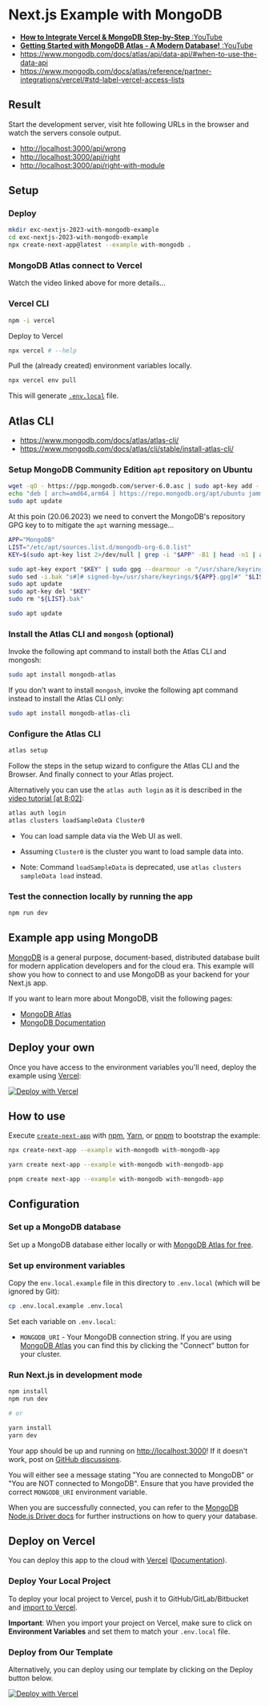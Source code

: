 # Next.js Example with MongoDB

- [**How to Integrate Vercel & MongoDB Step-by-Step** :YouTube](https://www.youtube.com/watch?v=JIlYroSsInU)
- [**Getting Started with MongoDB Atlas - A Modern Database!** :YouTube](https://youtu.be/bBA9rUdqmgY)
- <https://www.mongodb.com/docs/atlas/api/data-api/#when-to-use-the-data-api>
- <https://www.mongodb.com/docs/atlas/reference/partner-integrations/vercel/#std-label-vercel-access-lists>

## Result

Start the development server, visit hte following URLs in the browser and watch the servers console output.

- <http://localhost:3000/api/wrong>
- <http://localhost:3000/api/right>
- <http://localhost:3000/api/right-with-module>

## Setup

### Deploy

```bash
mkdir exc-nextjs-2023-with-mongodb-example
cd exc-nextjs-2023-with-mongodb-example
npx create-next-app@latest --example with-mongodb .
```

### MongoDB Atlas connect to Vercel

Watch the video linked above for more details...

### Vercel CLI

```bash
npm -i vercel
```

Deploy to Vercel

```bash
npx vercel # --help
```

Pull the (already created) environment variables locally.

```bash
npx vercel env pull
```

This will generate [`.env.local`](./.env.local.example) file.

## Atlas CLI

- <https://www.mongodb.com/docs/atlas/atlas-cli/>
- <https://www.mongodb.com/docs/atlas/cli/stable/install-atlas-cli/>

### Setup **MongoDB Community Edition** `apt` repository on Ubuntu

```bash
wget -qO - https://pgp.mongodb.com/server-6.0.asc | sudo apt-key add -
echo "deb [ arch=amd64,arm64 ] https://repo.mongodb.org/apt/ubuntu jammy/mongodb-org/6.0 multiverse" | sudo tee /etc/apt/sources.list.d/mongodb-org-6.0.list
sudo apt update
```

At this poin (20.06.2023) we need to convert the MongoDB's repository GPG key to to mitigate the `apt` warning message...

```bash
APP="MongoDB"
LIST="/etc/apt/sources.list.d/mongodb-org-6.0.list"
KEY=$(sudo apt-key list 2>/dev/null | grep -i "$APP" -B1 | head -n1 | awk '{print $(NF-1)$NF}')

sudo apt-key export "$KEY" | sudo gpg --dearmour -o "/usr/share/keyrings/${APP}.gpg"
sudo sed -i.bak "s#]# signed-by=/usr/share/keyrings/${APP}.gpg]#" "$LIST"
sudo apt update
sudo apt-key del "$KEY" 
sudo rm "${LIST}.bak"
```

```bash
sudo apt update
```

### Install the Atlas CLI and `mongosh` (optional)

Invoke the following apt command to install both the Atlas CLI and mongosh:

```bash
sudo apt install mongodb-atlas
```

If you don't want to install `mongosh`, invoke the following apt command instead to install the Atlas CLI only:

```bash
sudo apt install mongodb-atlas-cli
```

### Configure the Atlas CLI

```bash
atlas setup
```

Follow the steps in the setup wizard to configure the Atlas CLI and the Browser. And finally connect to your Atlas project.

Alternatively you can use the `atlas auth login` as it is described in the [video tutorial [at 8:02]](https://youtu.be/JIlYroSsInU?t=482):

```bash
atlas auth login
atlas clusters loadSampleData Cluster0
```

- You can load sample data via the Web UI as well.

- Assuming `Cluster0` is the cluster you want to load sample data into.

- Note: Command `loadSampleData` is deprecated, use `atlas clusters sampleData load` instead.

### Test the connection locally by running the app

```bash
npm run dev
```

## Example app using MongoDB

[MongoDB](https://www.mongodb.com/) is a general purpose, document-based, distributed database built for modern application developers and for the cloud era. This example will show you how to connect to and use MongoDB as your backend for your Next.js app.

If you want to learn more about MongoDB, visit the following pages:

- [MongoDB Atlas](https://mongodb.com/atlas)
- [MongoDB Documentation](https://docs.mongodb.com/)

## Deploy your own

Once you have access to the environment variables you'll need, deploy the example using [Vercel](https://vercel.com?utm_source=github&utm_medium=readme&utm_campaign=next-example):

[![Deploy with Vercel](https://vercel.com/button)](https://vercel.com/new/clone?project-name=with-mongodb&repository-name=with-mongodb&repository-url=https%3A%2F%2Fgithub.com%2Fvercel%2Fnext.js%2Ftree%2Fcanary%2Fexamples%2Fwith-mongodb&integration-ids=oac_jnzmjqM10gllKmSrG0SGrHOH)

## How to use

Execute [`create-next-app`](https://github.com/vercel/next.js/tree/canary/packages/create-next-app) with [npm](https://docs.npmjs.com/cli/init), [Yarn](https://yarnpkg.com/lang/en/docs/cli/create/), or [pnpm](https://pnpm.io) to bootstrap the example:

```bash
npx create-next-app --example with-mongodb with-mongodb-app
```

```bash
yarn create next-app --example with-mongodb with-mongodb-app
```

```bash
pnpm create next-app --example with-mongodb with-mongodb-app
```

## Configuration

### Set up a MongoDB database

Set up a MongoDB database either locally or with [MongoDB Atlas for free](https://mongodb.com/atlas).

### Set up environment variables

Copy the `env.local.example` file in this directory to `.env.local` (which will be ignored by Git):

```bash
cp .env.local.example .env.local
```

Set each variable on `.env.local`:

- `MONGODB_URI` - Your MongoDB connection string. If you are using [MongoDB Atlas](https://mongodb.com/atlas) you can find this by clicking the "Connect" button for your cluster.

### Run Next.js in development mode

```bash
npm install
npm run dev

# or

yarn install
yarn dev
```

Your app should be up and running on [http://localhost:3000](http://localhost:3000)! If it doesn't work, post on [GitHub discussions](https://github.com/vercel/next.js/discussions).

You will either see a message stating "You are connected to MongoDB" or "You are NOT connected to MongoDB". Ensure that you have provided the correct `MONGODB_URI` environment variable.

When you are successfully connected, you can refer to the [MongoDB Node.js Driver docs](https://mongodb.github.io/node-mongodb-native/3.4/tutorials/collections/) for further instructions on how to query your database.

## Deploy on Vercel

You can deploy this app to the cloud with [Vercel](https://vercel.com?utm_source=github&utm_medium=readme&utm_campaign=next-example) ([Documentation](https://nextjs.org/docs/deployment)).

### Deploy Your Local Project

To deploy your local project to Vercel, push it to GitHub/GitLab/Bitbucket and [import to Vercel](https://vercel.com/new?utm_source=github&utm_medium=readme&utm_campaign=next-example).

**Important**: When you import your project on Vercel, make sure to click on **Environment Variables** and set them to match your `.env.local` file.

### Deploy from Our Template

Alternatively, you can deploy using our template by clicking on the Deploy button below.

[![Deploy with Vercel](https://vercel.com/button)](https://vercel.com/new/clone?project-name=with-mongodb&repository-name=with-mongodb&repository-url=https%3A%2F%2Fgithub.com%2Fvercel%2Fnext.js%2Ftree%2Fcanary%2Fexamples%2Fwith-mongodb&integration-ids=oac_jnzmjqM10gllKmSrG0SGrHOH)

